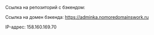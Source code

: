 Ссылка на репозиторий с бэкендом: 

Ссылка на домен бэкенда: https://adminka.nomoredomainswork.ru

IP-адрес: 158.160.169.70